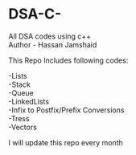 # DSA-C-
All DSA codes using c++
<br>
Author - Hassan Jamshaid

This Repo Includes following codes:

-Lists
<br>
-Stack
<br>
-Queue
<br>
-LinkedLists
<br>
-Infix to Postfix/Prefix Conversions
<br>
-Tress
<br>
-Vectors
<br>

I will update this repo every month 
